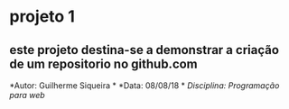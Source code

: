 # projeto 1
## este projeto destina-se a demonstrar a criação de um repositorio no github.com

*Autor: Guilherme Siqueira *
*Data: 08/08/18 *
*Disciplina: Programação para web*
